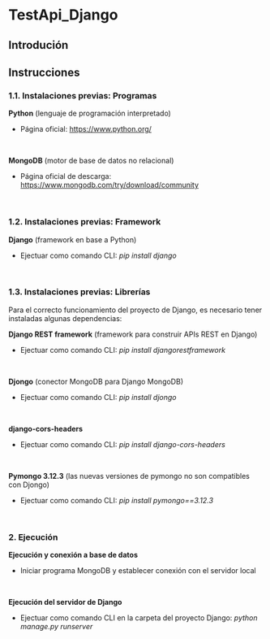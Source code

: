 # TestApi_Django

## Introdución

## Instrucciones

### 1.1. Instalaciones previas: Programas
**Python** (lenguaje de programación interpretado)
 * Página oficial: https://www.python.org/
</br>

**MongoDB** (motor de base de datos no relacional)
 * Página oficial de descarga: https://www.mongodb.com/try/download/community
</br>

### 1.2. Instalaciones previas: Framework
**Django** (framework en base a Python)
 * Ejectuar como comando CLI: _pip install django_
</br>


### 1.3. Instalaciones previas: Librerías
Para el correcto funcionamiento del proyecto de Django, es necesario tener instaladas algunas dependencias:
</br>

**Django REST framework** (framework para construir APIs REST en Django)
 * Ejectuar como comando CLI: _pip install djangorestframework_
</br>

**Djongo** (conector MongoDB para Django MongoDB)
 * Ejectuar como comando CLI: _pip install djongo_
</br>

**django-cors-headers**
 * Ejectuar como comando CLI: _pip install django-cors-headers_
</br>

**Pymongo 3.12.3** (las nuevas versiones de pymongo no son compatibles con Djongo)
 * Ejectuar como comando CLI: _pip install pymongo==3.12.3_
</br>


### 2. Ejecución
**Ejecución y conexión a base de datos**
  * Iniciar programa MongoDB y establecer conexión con el servidor local
</br>

**Ejecución del servidor de Django**
  * Ejectuar como comando CLI en la carpeta del proyecto Django: _python manage.py runserver_
